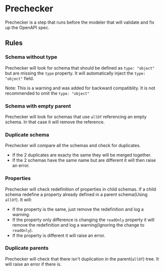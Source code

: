 # Prechecker

Prechecker is a step that runs before the modeler that will validate and fix up the OpenAPI spec.

## Rules

### Schema without type

Prechecker will look for schema that should be defined as `type: "object"` but are missing the `type` property. It will automatically inject the `type: "object"` field.

Note: This is a warning and was added for backward compatiblity. It is not recommended to omit the `type: "object"`

### Schema with empty parent

Prechecker will look for schemas that use `allOf` referencing an empty schema. In that case it will remove the reference.

### Duplicate schema

Prechecker will compare all the schemas and check for duplicates.

- If the 2 duplicates are exacty the same they will be merged together.
- If the 2 schemas have the same name but are different it will then raise an error.

### Properties

Prechecker will check redefinition of properties in child schemas. If a child schema redefine a property already defined in a parent schema(Using `allOf`).
It will:

- If the property is the same, just remove the redefinition and log a warning.
- If the property only difference is changing the `readOnly` property it will remove the redefinition and log a warning(Ignoring the change to `readOnly`).
- If the property is different it will raise an error.

### Duplicate parents

Prechecker will check that there isn't duplication in the parent(`allOf`) tree. It will raise an error if there is.
